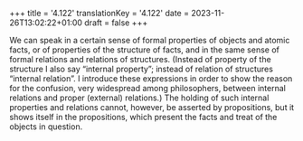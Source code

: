 +++
title = '4.122'
translationKey = '4.122'
date = 2023-11-26T13:02:22+01:00
draft = false
+++

We can speak in a certain sense of formal properties of objects and atomic facts, or of properties of the structure of facts, and in the same sense of formal relations and relations of structures.
(Instead of property of the structure I also say “internal property”; instead of relation of structures “internal relation”.
I introduce these expressions in order to show the reason for the confusion, very widespread among philosophers, between internal relations and proper (external) relations.)
The holding of such internal properties and relations cannot, however, be asserted by propositions, but it shows itself in the propositions, which present the facts and treat of the objects in question.

